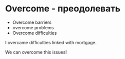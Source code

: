 # Overcome - преодолевать

- Overcome barriers
- overcome problems
- Overcome difficulties

I overcame difficulties linked with mortgage.

We can overcome this issues!
